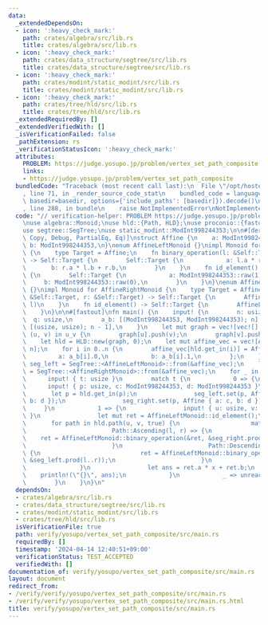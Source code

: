 ```yaml
---
data:
  _extendedDependsOn:
  - icon: ':heavy_check_mark:'
    path: crates/algebra/src/lib.rs
    title: crates/algebra/src/lib.rs
  - icon: ':heavy_check_mark:'
    path: crates/data_structure/segtree/src/lib.rs
    title: crates/data_structure/segtree/src/lib.rs
  - icon: ':heavy_check_mark:'
    path: crates/modint/static_modint/src/lib.rs
    title: crates/modint/static_modint/src/lib.rs
  - icon: ':heavy_check_mark:'
    path: crates/tree/hld/src/lib.rs
    title: crates/tree/hld/src/lib.rs
  _extendedRequiredBy: []
  _extendedVerifiedWith: []
  _isVerificationFailed: false
  _pathExtension: rs
  _verificationStatusIcon: ':heavy_check_mark:'
  attributes:
    PROBLEM: https://judge.yosupo.jp/problem/vertex_set_path_composite
    links:
    - https://judge.yosupo.jp/problem/vertex_set_path_composite
  bundledCode: "Traceback (most recent call last):\n  File \"/opt/hostedtoolcache/Python/3.10.14/x64/lib/python3.10/site-packages/onlinejudge_verify/documentation/build.py\"\
    , line 71, in _render_source_code_stat\n    bundled_code = language.bundle(stat.path,\
    \ basedir=basedir, options={'include_paths': [basedir]}).decode()\n  File \"/opt/hostedtoolcache/Python/3.10.14/x64/lib/python3.10/site-packages/onlinejudge_verify/languages/rust.py\"\
    , line 288, in bundle\n    raise NotImplementedError\nNotImplementedError\n"
  code: "// verification-helper: PROBLEM https://judge.yosupo.jp/problem/vertex_set_path_composite\n\
    \nuse algebra::Monoid;\nuse hld::{Path, HLD};\nuse proconio::{fastout, input};\n\
    use segtree::SegTree;\nuse static_modint::ModInt998244353;\n\n#[derive(Clone,\
    \ Copy, Debug, PartialEq, Eq)]\nstruct Affine {\n    a: ModInt998244353,\n   \
    \ b: ModInt998244353,\n}\nenum AffineLeftMonoid {}\nimpl Monoid for AffineLeftMonoid\
    \ {\n    type Target = Affine;\n    fn binary_operation(l: &Self::Target, r: &Self::Target)\
    \ -> Self::Target {\n        Self::Target {\n            a: l.a * r.a,\n     \
    \       b: r.a * l.b + r.b,\n        }\n    }\n    fn id_element() -> Self::Target\
    \ {\n        Self::Target {\n            a: ModInt998244353::raw(1),\n       \
    \     b: ModInt998244353::raw(0),\n        }\n    }\n}\nenum AffineRightMonoid\
    \ {}\nimpl Monoid for AffineRightMonoid {\n    type Target = Affine;\n    fn binary_operation(l:\
    \ &Self::Target, r: &Self::Target) -> Self::Target {\n        AffineLeftMonoid::binary_operation(r,\
    \ l)\n    }\n    fn id_element() -> Self::Target {\n        AffineLeftMonoid::id_element()\n\
    \    }\n}\n\n#[fastout]\nfn main() {\n    input! {\n        n: usize,\n      \
    \  q: usize,\n        a_b: [(ModInt998244353, ModInt998244353); n],\n        u_v:\
    \ [(usize, usize); n - 1],\n    }\n    let mut graph = vec![vec![]; n];\n    for\
    \ (u, v) in u_v {\n        graph[u].push(v);\n        graph[v].push(u);\n    }\n\
    \    let hld = HLD::new(graph, 0);\n    let mut affine_vec = vec![AffineLeftMonoid::id_element();\
    \ n];\n    for i in 0..n {\n        affine_vec[hld.get_in(i)] = Affine {\n   \
    \         a: a_b[i].0,\n            b: a_b[i].1,\n        };\n    }\n    let mut\
    \ seg_left = SegTree::<AffineLeftMonoid>::from(&affine_vec);\n    let mut seg_right\
    \ = SegTree::<AffineRightMonoid>::from(&affine_vec);\n    for _ in 0..q {\n  \
    \      input! { t: usize }\n        match t {\n            0 => {\n          \
    \      input! { p: usize, c: ModInt998244353, d: ModInt998244353 }\n         \
    \       let p = hld.get_in(p);\n                seg_left.set(p, Affine { a: c,\
    \ b: d });\n                seg_right.set(p, Affine { a: c, b: d });\n       \
    \     }\n            1 => {\n                input! { u: usize, v: usize, x: ModInt998244353\
    \ }\n                let mut ret = AffineLeftMonoid::id_element();\n         \
    \       for path in hld.path(u, v, true) {\n                    match path {\n\
    \                        Path::Ascending(l, r) => {\n                        \
    \    ret = AffineLeftMonoid::binary_operation(&ret, &seg_right.prod(l..r));\n\
    \                        }\n                        Path::Descending(l, r) =>\
    \ {\n                            ret = AffineLeftMonoid::binary_operation(&ret,\
    \ &seg_left.prod(l..r));\n                        }\n                    }\n \
    \               }\n                let ans = ret.a * x + ret.b;\n            \
    \    println!(\"{}\", ans);\n            }\n            _ => unreachable!(),\n\
    \        }\n    }\n}\n"
  dependsOn:
  - crates/algebra/src/lib.rs
  - crates/data_structure/segtree/src/lib.rs
  - crates/modint/static_modint/src/lib.rs
  - crates/tree/hld/src/lib.rs
  isVerificationFile: true
  path: verify/yosupo/vertex_set_path_composite/src/main.rs
  requiredBy: []
  timestamp: '2024-04-14 12:40:51+09:00'
  verificationStatus: TEST_ACCEPTED
  verifiedWith: []
documentation_of: verify/yosupo/vertex_set_path_composite/src/main.rs
layout: document
redirect_from:
- /verify/verify/yosupo/vertex_set_path_composite/src/main.rs
- /verify/verify/yosupo/vertex_set_path_composite/src/main.rs.html
title: verify/yosupo/vertex_set_path_composite/src/main.rs
---
```


